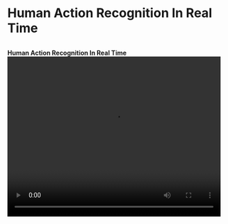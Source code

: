 # Human Action Recognition In Real Time

## 



  <tbody>
      <tr align="center"> 
		<th><strong>Human Action Recognition In Real Time</strong></th>
	</tr>
	<tr align="center">
		<td><video width="480" height="360" controls>
    <source src="results/ActionRecog.mp4" </video>
        </td>
      </tr>type="video/mp4">
      </tbody>









​	



